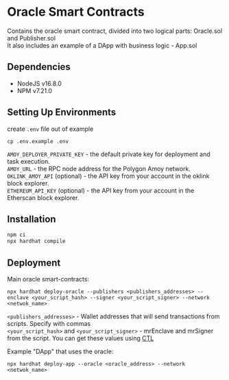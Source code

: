 # Oracle Smart Contracts

Contains the oracle smart contract, divided into two logical parts: Oracle.sol and Publisher.sol  
It also includes an example of a DApp with business logic - App.sol  

## Dependencies

- NodeJS v16.8.0
- NPM v7.21.0

## Setting Up Environments
create `.env` file out of example

```
cp .env.example .env
```

`AMOY_DEPLOYER_PRIVATE_KEY` - the default private key for deployment and task execution.  
`AMOY_URL` - the RPC node address for the Polygon Amoy network.  
`OKLINK_AMOY_API` (optional) - the API key from your account in the oklink block explorer.  
`ETHEREUM_API_KEY` (optional) - the API key from your account in the Etherscan block explorer.  

## Installation
```bash
npm ci
npx hardhat compile
```

## Deployment
Main oracle smart-contracts:
```
npx hardhat deploy-oracle --publishers <publishers_addresses> --enclave <your_script_hash> --signer <your_script_signer> --network <netwok_name>
```
`<publishers_addresses>` - Wallet addresses that will send transactions from scripts. Specify with commas  
`<your_script_hash>` and `<your_script_signer>` - mrEnclave and mrSigner from the script. You can get these values using [CTL](https://github.com/Super-Protocol/ctl)  

Example "DApp" that uses the oracle:  
```
npx hardhat deploy-app --oracle <oracle_address> --network <netwok_name>
```
